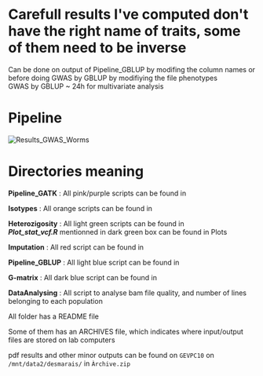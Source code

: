 # Carefull results I've computed don't have the right name of traits, some of them need to be inverse
Can be done on output of Pipeline_GBLUP by modifing the column names or before doing GWAS by GBLUP by modifiying the file phenotypes  
GWAS by GBLUP ~ 24h for multivariate analysis

# Pipeline
![Results_GWAS_Worms](https://github.com/ExpEvolWormLab/Alix_internship/assets/83120878/0cf5be21-7a76-4b14-8773-1b82055ff5f1)

# Directories meaning
**Pipeline_GATK** : All pink/purple scripts can be found in 

**Isotypes** : All orange scripts can be found in 

**Heterozigosity** : All light green scripts can be found in  
***Plot_stat_vcf.R*** mentionned in dark green box can be found in Plots

**Imputation** : All red script can be found in 

**Pipeline_GBLUP** : All light blue script can be found in 

**G-matrix** : All dark blue script can be found in 


**DataAnalysing** : All script to analyse bam file quality, and number of lines belonging to each population

All folder has a README file

Some of them has an ARCHIVES file, which indicates where input/output files are stored on lab computers

pdf results and other minor outputs can be found on `GEVPC10` on `/mnt/data2/desmarais/` in `Àrchive.zip` 
